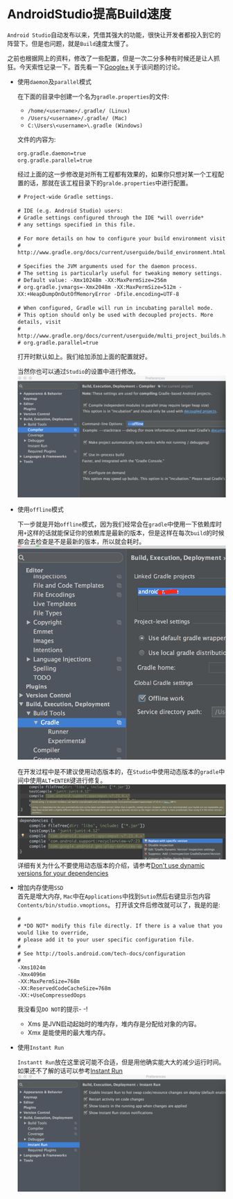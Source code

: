 AndroidStudio提高Build速度
===

`Android Studio`自动发布以来，凭借其强大的功能，很快让开发者都投入到它的阵营下。但是也问题，就是`Build`速度太慢了。

之前也根据网上的资料，修改了一些配置，但是一次二分多种有时候还是让人抓狂。今天索性记录一下。首先看一下[Google+](https://plus.google.com/+AndroidDevelopers/posts/ECrb9VQW9XP)关于该问题的讨论。


- 使用`daemon`及`parallel`模式

    在下面的目录中创建一个名为`gradle.properties`的文件:     

    - `/home/<username>/.gradle/ (Linux)`
    - `/Users/<username>/.gradle/ (Mac)`
    - `C:\Users\<username>\.gradle (Windows)`

    文件的内容为: 
    ```
    org.gradle.daemon=true
    org.gradle.parallel=true
    ```
    
    经过上面的这一步修改是对所有工程都有效果的，如果你只想对某一个工程配置的话，那就在该工程目录下的`gralde.properties`中进行配置。
    ```
    # Project-wide Gradle settings.
    
    # IDE (e.g. Android Studio) users:
    # Gradle settings configured through the IDE *will override*
    # any settings specified in this file.
    
    # For more details on how to configure your build environment visit
    # http://www.gradle.org/docs/current/userguide/build_environment.html
    
    # Specifies the JVM arguments used for the daemon process.
    # The setting is particularly useful for tweaking memory settings.
    # Default value: -Xmx10248m -XX:MaxPermSize=256m
    # org.gradle.jvmargs=-Xmx2048m -XX:MaxPermSize=512m -XX:+HeapDumpOnOutOfMemoryError -Dfile.encoding=UTF-8
    
    # When configured, Gradle will run in incubating parallel mode.
    # This option should only be used with decoupled projects. More details, visit
    # http://www.gradle.org/docs/current/userguide/multi_project_builds.html#sec:decoupled_projects
    # org.gradle.parallel=true
    ```
    打开时默认如上。我们给加添加上面的配置就好。
    
    当然你也可以通过`Studio`的设置中进行修改。        
    ![image](https://raw.githubusercontent.com/CharonChui/Pictures/master/studio_speed.png?raw=true)


- 使用`offline`模式      
  
    下一步就是开始`offline`模式，因为我们经常会在`gradle`中使用一下依赖库时用`+`这样的话就能保证你的依赖库是最新的版本，但是这样在每次`build`的时候都会去检查是不是最新的版本，所以就会耗时。        
    ![image](https://raw.githubusercontent.com/CharonChui/Pictures/master/studio_offline.png?raw=true)

    在开发过程中是不建议使用动态版本的，在`Studio`中使用动态版本的`gradle`中间中使用`ALT+ENTER`键进行修复。
    ![image](https://raw.githubusercontent.com/CharonChui/Pictures/master/studio_daymaic_version_tip.png?raw=true)
    ![image](https://raw.githubusercontent.com/CharonChui/Pictures/master/studio_dymaic_version_fix.png?raw=true)
    详细有关为什么不要使用动态版本的介绍，请参考[Don't use dynamic versions for your dependencies](http://blog.danlew.net/2015/09/09/dont-use-dynamic-versions-for-your-dependencies/)

- 增加内存使用`SSD`         
    首先是增大内存,    `Mac`中在`Applications`中找到`Sutio`然后右键显示包内容`Contents/bin/studio.vmoptions`。
    打开该文件后修改就可以了，我是的是:     
    ```
    #
    # *DO NOT* modify this file directly. If there is a value that you would like to override,
    # please add it to your user specific configuration file.
    #
    # See http://tools.android.com/tech-docs/configuration
    #
    -Xms1024m
    -Xmx4096m
    -XX:MaxPermSize=768m
    -XX:ReservedCodeCacheSize=768m
    -XX:+UseCompressedOops
    ```
    我没看见`DO NOT`的提示- -!
    
    - Xms 是JVN启动起始时的堆内存，堆内存是分配给对象的内容。
    - Xmx 是能使用的最大堆内存。


- 使用`Instant Run`   
         
    `Instantt Run`放在这里说可能不合适，但是用他确实能大大的减少运行时间。              
    如果还不了解的话可以参考[Instant Run](http://tools.android.com/tech-docs/instant-run)           
    ![image](https://raw.githubusercontent.com/CharonChui/Pictures/master/studio_instantrun.png?raw=true)